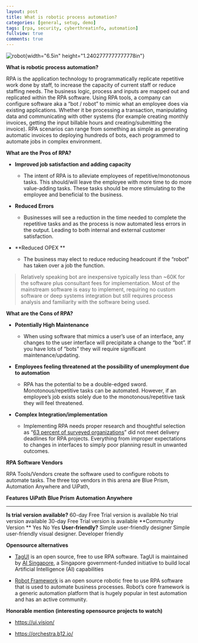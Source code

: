 ```yaml
---
layout: post
title: What is robotic process automation?
categories: [general, setup, demo]
tags: [rpa, security, cyberthreatinfo, automation]
fullview: true
comments: true
---
```

![robot](media/image1.png){width="6.5in" height="1.2402777777777778in"}

**What is robotic process automation?**

RPA is the application technology to programmatically replicate
repetitive work done by staff, to increase the capacity of current staff
or reduce staffing needs. The business logic, process and inputs are
mapped out and replicated within the RPA software. Using RPA tools, a
company can configure software aka a “bot / robot” to mimic what an
employee does via existing applications. Whether it be processing a
transaction, manipulating data and communicating with other systems (for
example creating monthly invoices, getting the input billable hours and
creating/submitting the invoice). RPA scenarios can range from something
as simple as generating automatic invoices to deploying hundreds of
bots, each programmed to automate jobs in complex environment.

**What are the Pros of RPA?**

-   **Improved job satisfaction and adding capacity**

    -   The intent of RPA is to alleviate employees of
        repetitive/monotonous tasks. This should/will leave the employee
        with more time to do more value-adding tasks. These tasks should
        be more stimulating to the employee and beneficial to
        the business.

-   **Reduced Errors**

    -   Businesses will see a reduction in the time needed to complete
        the repetitive tasks and as the process is now automated less
        errors in the output. Leading to both internal and external
        customer satisfaction.

-   **Reduced OPEX **

    -   The business may elect to reduce reducing headcount if the
        “robot” has taken over a job the function.

> Relatively speaking bot are inexpensive typically less than \~60K for
> the software plus consultant fees for implementation. Most of the
> mainstream software is easy to implement, requiring no custom software
> or deep systems integration but still requires process analysis and
> familiarity with the software being used.

**What are the Cons of RPA?**

-   **Potentially High Maintenance**

    -   When using software that mimics a user’s use of an interface,
        any changes to the user interface will precipitate a change to
        the “bot”. If you have lots of “bots” they will require
        significant maintenance/updating.

-   **Employees feeling threatened at the possibility of unemployment
    due to automation**

    -   RPA has the potential to be a double-edged sword.
        Monotonous/repetitive tasks can be automated. However, if an
        employee’s job exists solely due to the monotonous/repetitive
        task they will feel threatened.

-   **Complex Integration/implementation**

    -   Implementing RPA needs proper research and thoughtful selection
        as “[63 percent of surveyed
        organizations](https://www2.deloitte.com/content/dam/Deloitte/at/Documents/technology/at-technology-robots-are-ready.pdf)”
        did not meet delivery deadlines for RPA projects. Everything
        from improper expectations to changes in interfaces to simply
        poor planning result in unwanted outcomes.

**RPA Software Vendors**

RPA Tools/Vendors create the software used to configure robots to
automate tasks. The three top vendors in this arena are Blue Prism,
Automation Anywhere and UiPath,

  **Features**                      **UiPath**                               **Blue Prism**                          **Automation Anywhere**
  --------------------------------- ---------------------------------------- --------------------------------------- ----------------------------------------
  **Is trial version available?**   60-day Free Trial version is available   No trial version available              30-day Free Trial version is available
  **Community Version **            Yes                                      No                                      Yes
  **User-friendly?**                Simple user-friendly designer            Simple user-friendly visual designer.   Developer friendly

**Opensource alternatives**

-   [TagUI](https://github.com/kelaberetiv/TagUI) is an open source,
    free to use RPA software. TagUI is maintained by [AI
    Singapore](https://www.aisingapore.org/), a Singapore
    government-funded initiative to build local Artificial
    Intelligence (AI) capabilities

-   [Robot Framework](https://robotframework.org/) is an open source
    robotic free to use RPA software that is used to automate
    business processes. Robot’s core framework is a generic automation
    platform that is hugely popular in test automation and has an
    active community.

**Honorable mention (interesting opensource projects to watch)**

-   <https://ui.vision/>

-   <https://orchestra.b12.io/>
